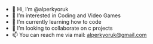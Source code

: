 - 👋 Hi, I’m @alperkyoruk
- 👀 I’m interested in Coding and Video Games
- 🌱 I’m currently learning how to code
- 💞️ I’m looking to collaborate on c projects
- 📫 You can reach me via mail: alperkyoruk@gmail.com

<!---
alperkyoruk/alperkyoruk is a ✨ special ✨ repository because its `README.md` (this file) appears on your GitHub profile.
You can click the Preview link to take a look at your changes.
--->
